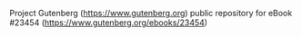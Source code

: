 Project Gutenberg (https://www.gutenberg.org) public repository for eBook #23454 (https://www.gutenberg.org/ebooks/23454)
